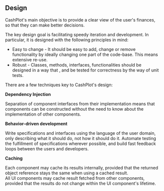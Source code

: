## Design

CashPlot's main objective is to provide a clear view of the user's finances, so that they can make better decisions.

The key design goal is facilitating speedy iteration and development.
In particular, it is designed with the following principles in mind:

-   Easy to change - It should be easy to add, change or remove functionality by ideally changing one part of the code-base. This means extensive re-use.
-   Robust - Classes, methods, interfaces, functionalities should be designed in a way that , and be tested for correctness by the way of unit tests.

There are a few techniques key to CashPlot's design:

**Dependency Injection**

Separation of component interfaces from their implementation means that components can be constructed without the need to know about the implementation of other components.

**Behavior-driven development**

Write specifications and interfaces using the language of the user domain, only describing what it should do, not how it should do it. Automate testing the fulfillment of specifications wherever possible, and build fast feedback loops between the users and developers.

**Caching**

Each component may cache its results internally, provided that the returned object reference stays the same when using a cached result.  
All UI components may cache result fetched from other components, provided that the results do not change within the UI component's lifetime.